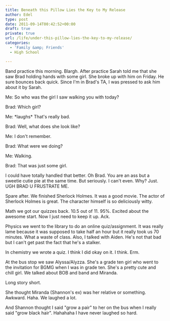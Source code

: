 ```yaml
---
title: Beneath this Pillow Lies the Key to My Release
author: Edel
type: post
date: 2011-09-14T00:42:52+00:00
draft: true
private: true
url: /life/under-this-pillow-lies-the-key-to-my-release/
categories:
  - 'Family &amp; Friends'
  - High School

---
```

Band practice this morning. Blargh. After practice Sarah told me that she saw Brad holding hands with some girl. She broke up with him on Friday. He sure bounces back quick. Since I'm in Brad's TA, I was pressed to ask him about it by Sarah.

Me: So who was the girl I saw walking you with today?
  
Brad: Which girl?
  
Me: \*laughs\* That's really bad.
  
Brad: Well, what does she look like?
  
Me: I don't remember.
  
Brad: What were we doing?
  
Me: Walking.
  
Brad: That was just some girl.

I could have totally handled that better. Oh Brad. You are an ass but a sweetie cutie pie at the same time. But seriously. I can't even. Why? Just. UGH BRAD U FRUSTRATE ME.

Spare after. We finished Sherlock Holmes. It was a good movie. The actor of Sherlock Holmes is great. The character himself is so deliciously witty.

Math we got our quizzes back. 10.5 out of 11. 95%. Excited about the awesome start. Now I just need to keep it up. Ack.

Physics we went to the library to do an online quiz/assignment. It was really lame because it was supposed to take half an hour but it really took us 70 minutes. What a waste of class. Also, I talked with Aiden. He's not that bad but I can't get past the fact that he's a stalker.

In chemistry we wrote a quiz. I think I did okay on it. I think. Erm.

At the bus stop we saw Alyssa/Alyzza. She's a grade ten girl who went to the invitation for BGMG when I was in grade ten. She's a pretty cute and chill girl. We talked about BOB and band and Miranda.

Long story short.

She thought Miranda (Shannon's ex) was her relative or something. Awkward. Haha. We laughed a lot.

And Shannon thought I said "grow a pair" to her on the bus when I really said "grow black hair". Hahahaha I have never laughed so hard.


